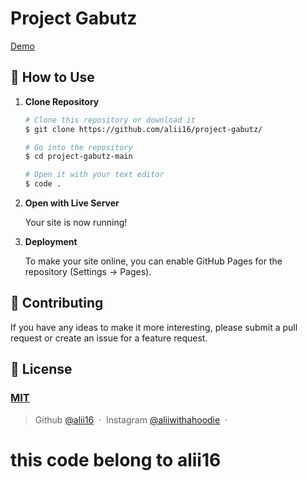 # Project Gabutz

[Demo](https://alii16.github.io/project-gabutz/)
    
## 🚀 How to Use

1.  **Clone Repository**

    ```bash
    # Clone this repository or download it
    $ git clone https://github.com/alii16/project-gabutz/

    # Go into the repository
    $ cd project-gabutz-main

    # Open it with your text editor
    $ code .
    ```

2. **Open with Live Server**

    Your site is now running!

3. **Deployment**

    To make your site online, you can enable GitHub Pages for the repository (Settings -> Pages).

## 📝 Contributing

If you have any ideas to make it more interesting, please submit a pull request or create an issue for a feature request.

## 🤝 License

### [MIT](LICENSE)

> Github [@alii16](https://github.com/alii16) &nbsp;&middot;&nbsp;
> Instagram [@aliiwithahoodie](https://instagram.com/aliiwithahoodie) &nbsp;&middot;&nbsp;

# this code belong to alii16
